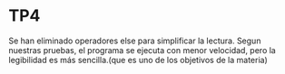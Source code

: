 # TP4

Se han eliminado operadores else para simplificar la lectura.
Segun nuestras pruebas, el programa se ejecuta con menor velocidad, pero
la legibilidad es más sencilla.(que es uno de los objetivos de la materia)
